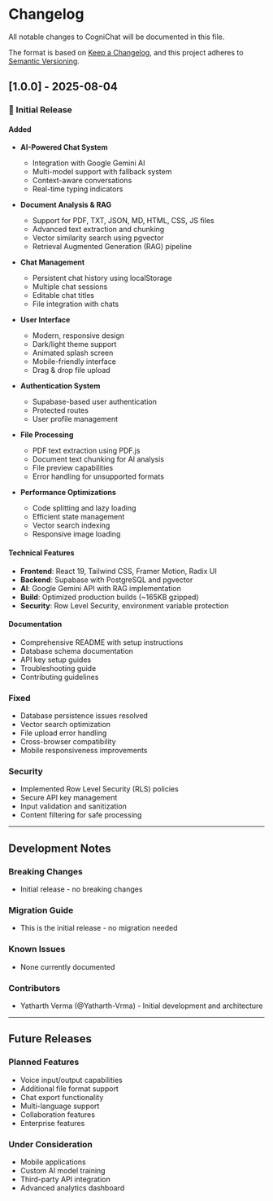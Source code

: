 # Changelog

All notable changes to CogniChat will be documented in this file.

The format is based on [Keep a Changelog](https://keepachangelog.com/en/1.0.0/),
and this project adheres to [Semantic Versioning](https://semver.org/spec/v2.0.0.html).

## [1.0.0] - 2025-08-04

### 🎉 Initial Release

#### Added
- **AI-Powered Chat System**
  - Integration with Google Gemini AI
  - Multi-model support with fallback system
  - Context-aware conversations
  - Real-time typing indicators

- **Document Analysis & RAG**
  - Support for PDF, TXT, JSON, MD, HTML, CSS, JS files
  - Advanced text extraction and chunking
  - Vector similarity search using pgvector
  - Retrieval Augmented Generation (RAG) pipeline

- **Chat Management**
  - Persistent chat history using localStorage
  - Multiple chat sessions
  - Editable chat titles
  - File integration with chats

- **User Interface**
  - Modern, responsive design
  - Dark/light theme support
  - Animated splash screen
  - Mobile-friendly interface
  - Drag & drop file upload

- **Authentication System**
  - Supabase-based user authentication
  - Protected routes
  - User profile management

- **File Processing**
  - PDF text extraction using PDF.js
  - Document text chunking for AI analysis
  - File preview capabilities
  - Error handling for unsupported formats

- **Performance Optimizations**
  - Code splitting and lazy loading
  - Efficient state management
  - Vector search indexing
  - Responsive image loading

#### Technical Features
- **Frontend**: React 19, Tailwind CSS, Framer Motion, Radix UI
- **Backend**: Supabase with PostgreSQL and pgvector
- **AI**: Google Gemini API with RAG implementation
- **Build**: Optimized production builds (~165KB gzipped)
- **Security**: Row Level Security, environment variable protection

#### Documentation
- Comprehensive README with setup instructions
- Database schema documentation
- API key setup guides
- Troubleshooting guide
- Contributing guidelines

### Fixed
- Database persistence issues resolved
- Vector search optimization
- File upload error handling
- Cross-browser compatibility
- Mobile responsiveness improvements

### Security
- Implemented Row Level Security (RLS) policies
- Secure API key management
- Input validation and sanitization
- Content filtering for safe processing

---

## Development Notes

### Breaking Changes
- Initial release - no breaking changes

### Migration Guide
- This is the initial release - no migration needed

### Known Issues
- None currently documented

### Contributors
- Yatharth Verma (@Yatharth-Vrma) - Initial development and architecture

---

## Future Releases

### Planned Features
- Voice input/output capabilities
- Additional file format support
- Chat export functionality
- Multi-language support
- Collaboration features
- Enterprise features

### Under Consideration
- Mobile applications
- Custom AI model training
- Third-party API integration
- Advanced analytics dashboard
